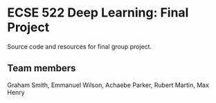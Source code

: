 # ECSE 522 Deep Learning: Final Project

Source code and resources for final group project. 

## Team members

Graham Smith, Emmanuel Wilson, Achaebe Parker, Rubert Martin, Max Henry
